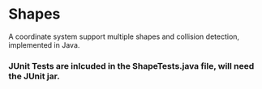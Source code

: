# Shapes
A coordinate system support multiple shapes and collision detection, implemented in Java.

### JUnit Tests are inlcuded in the ShapeTests.java file, will need the JUnit jar.
